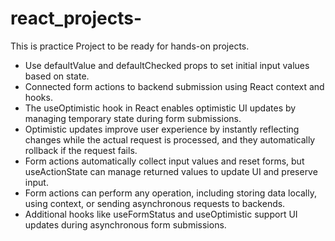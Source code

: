 # react_projects-
This is practice Project to be ready for hands-on projects.
* Use defaultValue and defaultChecked props to set initial input values based on state.
* Connected form actions to backend submission using React context and hooks.
* The useOptimistic hook in React enables optimistic UI updates by managing temporary state during form submissions.
* Optimistic updates improve user experience by instantly reflecting changes while the actual request is processed, and they automatically rollback if the request fails.
* Form actions automatically collect input values and reset forms, but useActionState can manage returned values to update UI and preserve input.
* Form actions can perform any operation, including storing data locally, using context, or sending asynchronous requests to backends.
* Additional hooks like useFormStatus and useOptimistic support UI updates during asynchronous form submissions.